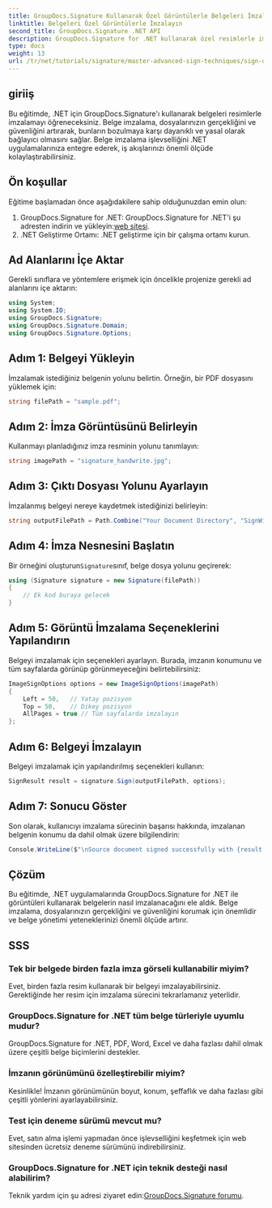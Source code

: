 ```yaml
---
title: GroupDocs.Signature Kullanarak Özel Görüntülerle Belgeleri İmzalayın
linktitle: Belgeleri Özel Görüntülerle İmzalayın
second_title: GroupDocs.Signature .NET API
description: GroupDocs.Signature for .NET kullanarak özel resimlerle imzalayarak belgelerinizin gerçekliğini ve güvenliğini nasıl artıracağınızı keşfedin. Bu adım adım eğitim, bir belgeyi yüklemekten her şeyi kapsar.
type: docs
weight: 13
url: /tr/net/tutorials/signature/master-advanced-sign-techniques/sign-documents-with-custom-image/
---
```

## giriiş

Bu eğitimde, .NET için GroupDocs.Signature'ı kullanarak belgeleri resimlerle imzalamayı öğreneceksiniz. Belge imzalama, dosyalarınızın gerçekliğini ve güvenliğini artırarak, bunların bozulmaya karşı dayanıklı ve yasal olarak bağlayıcı olmasını sağlar. Belge imzalama işlevselliğini .NET uygulamalarınıza entegre ederek, iş akışlarınızı önemli ölçüde kolaylaştırabilirsiniz.

## Ön koşullar

Eğitime başlamadan önce aşağıdakilere sahip olduğunuzdan emin olun:

1.  GroupDocs.Signature for .NET: GroupDocs.Signature for .NET'i şu adresten indirin ve yükleyin:[web sitesi](https://releases.groupdocs.com/signature/net/).
2. .NET Geliştirme Ortamı: .NET geliştirme için bir çalışma ortamı kurun.

## Ad Alanlarını İçe Aktar

Gerekli sınıflara ve yöntemlere erişmek için öncelikle projenize gerekli ad alanlarını içe aktarın:

```csharp
using System;
using System.IO;
using GroupDocs.Signature;
using GroupDocs.Signature.Domain;
using GroupDocs.Signature.Options;
```

## Adım 1: Belgeyi Yükleyin

İmzalamak istediğiniz belgenin yolunu belirtin. Örneğin, bir PDF dosyasını yüklemek için:

```csharp
string filePath = "sample.pdf";
```

## Adım 2: İmza Görüntüsünü Belirleyin

Kullanmayı planladığınız imza resminin yolunu tanımlayın:

```csharp
string imagePath = "signature_handwrite.jpg";
```

## Adım 3: Çıktı Dosyası Yolunu Ayarlayın

İmzalanmış belgeyi nereye kaydetmek istediğinizi belirleyin:

```csharp
string outputFilePath = Path.Combine("Your Document Directory", "SignWithImage", "SignedDocument.pdf");
```

## Adım 4: İmza Nesnesini Başlatın

 Bir örneğini oluşturun`Signature`sınıf, belge dosya yolunu geçirerek:

```csharp
using (Signature signature = new Signature(filePath))
{
    // Ek kod buraya gelecek
}
```

## Adım 5: Görüntü İmzalama Seçeneklerini Yapılandırın

Belgeyi imzalamak için seçenekleri ayarlayın. Burada, imzanın konumunu ve tüm sayfalarda görünüp görünmeyeceğini belirtebilirsiniz:

```csharp
ImageSignOptions options = new ImageSignOptions(imagePath)
{
    Left = 50,   // Yatay pozisyon
    Top = 50,    // Dikey pozisyon
    AllPages = true // Tüm sayfalarda imzalayın
};
```

## Adım 6: Belgeyi İmzalayın

Belgeyi imzalamak için yapılandırılmış seçenekleri kullanın:

```csharp
SignResult result = signature.Sign(outputFilePath, options);
```

## Adım 7: Sonucu Göster

Son olarak, kullanıcıyı imzalama sürecinin başarısı hakkında, imzalanan belgenin konumu da dahil olmak üzere bilgilendirin:

```csharp
Console.WriteLine($"\nSource document signed successfully with {result.Succeeded.Count} signature(s).\nFile saved at {outputFilePath}.");
```

## Çözüm

Bu eğitimde, .NET uygulamalarında GroupDocs.Signature for .NET ile görüntüleri kullanarak belgelerin nasıl imzalanacağını ele aldık. Belge imzalama, dosyalarınızın gerçekliğini ve güvenliğini korumak için önemlidir ve belge yönetimi yeteneklerinizi önemli ölçüde artırır.

## SSS

### Tek bir belgede birden fazla imza görseli kullanabilir miyim?

Evet, birden fazla resim kullanarak bir belgeyi imzalayabilirsiniz. Gerektiğinde her resim için imzalama sürecini tekrarlamanız yeterlidir.

### GroupDocs.Signature for .NET tüm belge türleriyle uyumlu mudur?

GroupDocs.Signature for .NET, PDF, Word, Excel ve daha fazlası dahil olmak üzere çeşitli belge biçimlerini destekler.

### İmzanın görünümünü özelleştirebilir miyim?

Kesinlikle! İmzanın görünümünün boyut, konum, şeffaflık ve daha fazlası gibi çeşitli yönlerini ayarlayabilirsiniz.

### Test için deneme sürümü mevcut mu?

Evet, satın alma işlemi yapmadan önce işlevselliğini keşfetmek için web sitesinden ücretsiz deneme sürümünü indirebilirsiniz.

### GroupDocs.Signature for .NET için teknik desteği nasıl alabilirim?

 Teknik yardım için şu adresi ziyaret edin:[GroupDocs.Signature forumu](https://forum.groupdocs.com/c/signature/13).